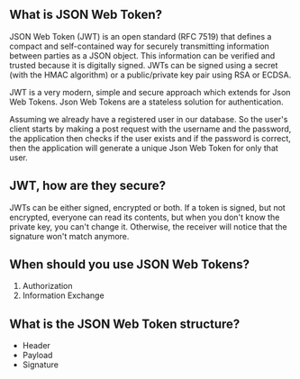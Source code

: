 
## What is JSON Web Token?
JSON Web Token (JWT) is an open standard (RFC 7519) that defines a compact and self-contained way for securely transmitting information between parties as a JSON object. This information can be verified and trusted because it is digitally signed. JWTs can be signed using a secret (with the HMAC algorithm) or a public/private key pair using RSA or ECDSA.

JWT is a very modern, simple and secure approach which extends for Json Web Tokens. Json Web Tokens are a stateless solution for authentication.

Assuming we already have a registered user in our database. So the user's client starts by making a post request with the username and the password, the application then checks if the user exists and if the password is correct, then the application will generate a unique Json Web Token for only that user.

## JWT, how are they secure?
JWTs can be either signed, encrypted or both. If a token is signed, but not encrypted, everyone can read its contents, but when you don't know the private key, you can't change it. Otherwise, the receiver will notice that the signature won't match anymore.

## When should you use JSON Web Tokens?
1. Authorization
2. Information Exchange

## What is the JSON Web Token structure?

* Header
* Payload
* Signature